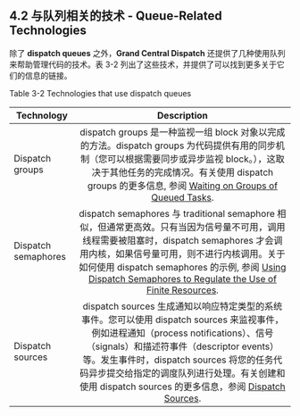## 4.2 与队列相关的技术 - Queue-Related Technologies
除了 **dispatch queues** 之外，**Grand Central Dispatch** 还提供了几种使用队列来帮助管理代码的技术。表 3-2 列出了这些技术，并提供了可以找到更多关于它们的信息的链接。

Table 3-2  Technologies that use dispatch queues

Technology|Description  
-|:-:
Dispatch groups| dispatch groups 是一种监视一组 block 对象以完成的方法。dispatch groups 为代码提供有用的同步机制（您可以根据需要同步或异步监视 block。），这取决于其他任务的完成情况。有关使用 dispatch groups 的更多信息, 参阅 [Waiting on Groups of Queued Tasks](https://developer.apple.com/library/content/documentation/General/Conceptual/ConcurrencyProgrammingGuide/OperationQueues/OperationQueues.html#//apple_ref/doc/uid/TP40008091-CH102-SW25).
Dispatch semaphores|dispatch semaphores 与  traditional semaphore 相似，但通常更高效。只有当因为信号量不可用，调用线程需要被阻塞时，dispatch semaphores 才会调用内核，如果信号量可用，则不进行内核调用。关于如何使用 dispatch semaphores 的示例, 参阅 [Using Dispatch Semaphores to Regulate the Use of Finite Resources](https://developer.apple.com/library/content/documentation/General/Conceptual/ConcurrencyProgrammingGuide/OperationQueues/OperationQueues.html#//apple_ref/doc/uid/TP40008091-CH102-SW24).
Dispatch sources|dispatch sources 生成通知以响应特定类型的系统事件。您可以使用 dispatch sources 来监视事件，例如进程通知（process notifications）、信号（signals）和描述符事件（descriptor events）等。发生事件时，dispatch sources 将您的任务代码异步提交给指定的调度队列进行处理。有关创建和使用 dispatch sources 的更多信息，参阅 [Dispatch Sources](https://developer.apple.com/library/content/documentation/General/Conceptual/ConcurrencyProgrammingGuide/GCDWorkQueues/GCDWorkQueues.html#//apple_ref/doc/uid/TP40008091-CH103-SW1).

